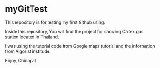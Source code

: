 # myGitTest
This repository is for testing my first Github using.

Inside this repository, 
You will find the project for showing Caltex gas station located in Thailand.

I was using the tutorial code from Google maps tutorial and the information from Algorist institude.

Enjoy,
Chinapat
